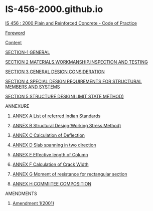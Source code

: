 # IS-456-2000.github.io
  [IS 456 : 2000 Plain and Reinforced Concrete - Code of Practice](IS_456_200.pdf)

[Foreword](Foreword.pdf.pdf)

[Content](Contentpage.pdf)

[SECTION-1 GENERAL](General.pdf)

[SECTION 2 MATERIALS,WORKMANSHIP,INSPECTION AND TESTING](Section2,Material.pdf)

[SECTION 3 GENERAL DESIGN CONSIDERATION](Section3.pdf)

[SECTION 4 SPECIAL DESIGN REQUIREMENTS FOR STRUCTURAL MEMBERS AND SYSTEMS](Section4.pdf)

[SECTION 5 STRUCTURE DESIGN(LIMIT STATE METHOD)](Section5.pdf)

ANNEXURE

 1. [ANNEX A List of referred Indian Standards](AnnexA.pdf)
  
 2. [ANNEX B Structural Design(Working Stress Method)](AnnexB.pdf)

 3. [ANNEX C Calculation of Deflection](AnnexC.pdf)

 4. [ANNEX D Slab spanning in two direction](AnnexD.pdf)

 5. [ANNEX E Effective length of Column](AnnexE.pdf)

 6. [ANNEX F Calculation of Crack Width](AnnexF.pdf)

 7. [ANNEX G Moment of resistance for rectangular section](AnnexG.pdf)

 8. [ANNEX H COMMIITEE COMPOSITION](AnnexH.pdf)

AMENDMENTS
 1. [Amendment 1(2001)](456A1.pdf)
